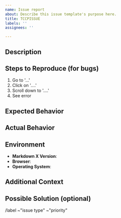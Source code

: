 ```yaml
---
name: Issue report
about: Describe this issue template's purpose here.
title: TCCPISSUE
labels: ''
assignees: ''

---
```


<!-- Issue Title -->

## Description

<!-- Provide a clear and concise description of the issue or feature request. -->

## Steps to Reproduce (for bugs)

<!-- If applicable, provide steps to reproduce the issue. -->

1. Go to '...'
2. Click on '....'
3. Scroll down to '....'
4. See error

## Expected Behavior

<!-- Describe what you expected to happen. -->

## Actual Behavior

<!-- Describe what actually happened, or provide screenshots if applicable. -->

## Environment

- **Markdown X Version**: <!-- Specify the version of Markdown X you're using -->
- **Browser**: <!-- Specify the browser and version you're using -->
- **Operating System**: <!-- Specify the operating system you're using -->

## Additional Context

<!-- Add any other context about the problem here, or remove this section if not applicable. -->

## Possible Solution (optional)

<!-- If you have a possible solution or workaround, please describe it here. -->

/label ~"issue type" ~"priority"
